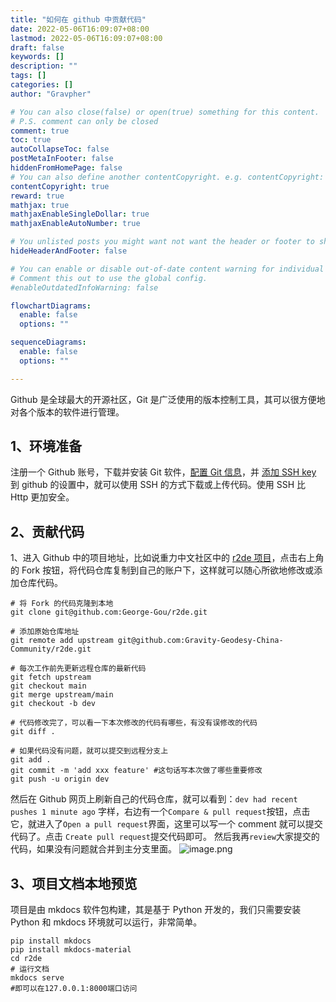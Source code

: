 ```yaml
---
title: "如何在 github 中贡献代码"
date: 2022-05-06T16:09:07+08:00
lastmod: 2022-05-06T16:09:07+08:00
draft: false
keywords: []
description: ""
tags: []
categories: []
author: "Gravpher"

# You can also close(false) or open(true) something for this content.
# P.S. comment can only be closed
comment: true
toc: true
autoCollapseToc: false
postMetaInFooter: false
hiddenFromHomePage: false
# You can also define another contentCopyright. e.g. contentCopyright: "This is another copyright."
contentCopyright: true
reward: true
mathjax: true
mathjaxEnableSingleDollar: true
mathjaxEnableAutoNumber: true

# You unlisted posts you might want not want the header or footer to show
hideHeaderAndFooter: false

# You can enable or disable out-of-date content warning for individual post.
# Comment this out to use the global config.
#enableOutdatedInfoWarning: false

flowchartDiagrams:
  enable: false
  options: ""

sequenceDiagrams: 
  enable: false
  options: ""

---
```


  Github 是全球最大的开源社区，Git 是广泛使用的版本控制工具，其可以很方便地对各个版本的软件进行管理。
<!--more-->
## 1、环境准备

注册一个 Github 账号，下载并安装 Git 软件，[配置 Git 信息](https://blog.csdn.net/qq_38977566/article/details/118076502)，并 [添加 SSH key](https://blog.csdn.net/qq_37294163/article/details/103099424) 到 github 的设置中，就可以使用 SSH 的方式下载或上传代码。使用 SSH 比 Http 更加安全。

## 2、贡献代码

1、进入 Github 中的项目地址，比如说重力中文社区中的 [r2de 项目](https://github.com/Gravity-Geodesy-China-Community/r2de)，点击右上角的 Fork 按钮，将代码仓库复制到自己的账户下，这样就可以随心所欲地修改或添加仓库代码。

``` shell
# 将 Fork 的代码克隆到本地
git clone git@github.com:George-Gou/r2de.git

# 添加原始仓库地址
git remote add upstream git@github.com:Gravity-Geodesy-China-Community/r2de.git

# 每次工作前先更新远程仓库的最新代码
git fetch upstream
git checkout main
git merge upstream/main
git checkout -b dev

# 代码修改完了，可以看一下本次修改的代码有哪些，有没有误修改的代码
git diff .

# 如果代码没有问题，就可以提交到远程分支上
git add .
git commit -m 'add xxx feature' #这句话写本次做了哪些重要修改
git push -u origin dev
```
然后在 Github 网页上刷新自己的代码仓库，就可以看到：`dev had recent pushes 1 minute ago` 字样，右边有一个`Compare & pull request`按钮，点击它，就进入了`Open a pull request`界面，这里可以写一个 comment 就可以提交代码了。点击 `Create pull request`提交代码即可。
然后我再`review`大家提交的代码，如果没有问题就合并到主分支里面。
![image.png](https://cdn.jsdelivr.net/gh/George-Gou/PictureBed@master/2022/github_pull_request.png)

## 3、项目文档本地预览
项目是由 mkdocs 软件包构建，其是基于 Python 开发的，我们只需要安装 Python 和 mkdocs 环境就可以运行，非常简单。
```shell
pip install mkdocs
pip install mkdocs-material
cd r2de
# 运行文档
mkdocs serve
#即可以在127.0.0.1:8000端口访问
```